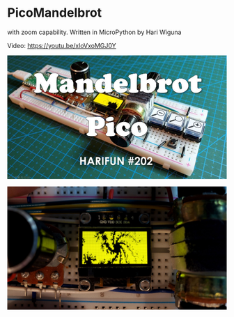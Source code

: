 # PicoMandelbrot

with zoom capability. Written in MicroPython by Hari Wiguna

Video:
https://youtu.be/xloVxoMGJ0Y

![Thumbnail](/ThumbnailSmaller.jpg)

![screenshot](/screenshot.jpg)
